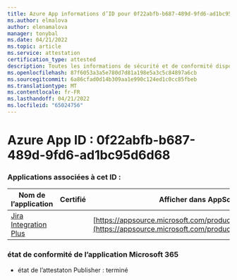 ```yaml
---
title: Azure App informations d’ID pour 0f22abfb-b687-489d-9fd6-ad1bc95d6d68
ms.author: elmalova
author: elenamalova
manager: tonybal
ms.date: 04/21/2022
ms.topic: article
ms.service: attestation
certification_type: attested
description: Toutes les informations de sécurité et de conformité disponibles pour 0f22abfb-b687-489d-9fd6-ad1bc95d6d68.
ms.openlocfilehash: 87f6053a3a5e780d7d81a198e5a3c5c84897a6cb
ms.sourcegitcommit: 6a86cfad0d14b309aa1e990c124ed1c0cc85fbeb
ms.translationtype: MT
ms.contentlocale: fr-FR
ms.lasthandoff: 04/21/2022
ms.locfileid: "65024756"
---
```

# <a name="azure-app-id-0f22abfb-b687-489d-9fd6-ad1bc95d6d68"></a>Azure App ID : 0f22abfb-b687-489d-9fd6-ad1bc95d6d68


### <a name="apps-associated-with-this-id"></a>Applications associées à cet ID :
| **Nom de l’application** | **Certifié** | **Afficher dans AppSource** |
|--------------|---------------|-----------------------|
| [Jira Integration Plus](../forward/WA200003847.md) |  | [https://appsource.microsoft.com/product/office/WA200003847](https://appsource.microsoft.com/product/office/WA200003847) |

### <a name="microsoft-365-app-compliance-status"></a>état de conformité de l’application Microsoft 365
- état de l’attestaton Publisher : terminé
